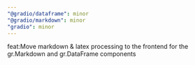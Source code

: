```yaml
---
"@gradio/dataframe": minor
"@gradio/markdown": minor
"gradio": minor
---
```


feat:Move markdown & latex processing to the frontend for the gr.Markdown and gr.DataFrame components
